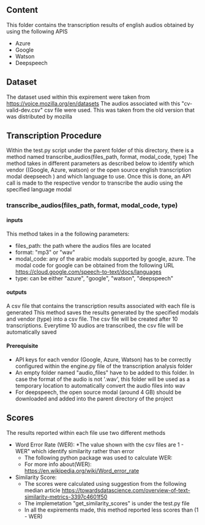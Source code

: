 ## Content
This folder contains the transcription results of english audios obtained by using the following APIS
 - Azure
 - Google
 - Watson
 - Deepspeech

## Dataset 
The dataset used within this expirement were taken from https://voice.mozilla.org/en/datasets
The audios associated with this "cv-valid-dev.csv" csv file were used.
This was taken from the old version that was distributed by mozilla 

## Transcription Procedure
Within the test.py script under the parent folder of this directory, there is a method named 
transcribe_audios(files_path, format, modal_code, type)
The method takes in different parameters as described below to identify which vendor ((Google, Azure, watson) 
or the open source english transcription modal deepseech ) and which language to use.
Once this is done, an API call is made to the respective vendor to transcribe the audio using the specified language modal

### transcribe_audios(files_path, format, modal_code, type)
#### inputs
This method takes in a the following parameters:
   - files_path: the path where the audios files are located
   - format: "mp3" or "wav"
   - modal_code: any of the arabic modals supported by google, azure. The modal code for google can be obtained from 
    the following URL  https://cloud.google.com/speech-to-text/docs/languages
   - type: can be either "azure", "google", "watson", "deepspeech"
   
#### outputs
A csv file that contains the transcription results associated with each file is generated
This method saves the results generated by the specified modals and vendor (type) into a csv file. 
The csv file will be created after 10 transcriptions. Everytime 10 audios are transcribed, the csv file will be 
automatically saved

#### Prerequisite
- API keys for each vendor (Google, Azure, Watson) has to be correctly configured within the engine.py file of the transcription analysis folder
- An empty folder named "audio_files" have to be added to this folder. In case the format of the audio is not '.wav', 
  this folder will be used as a temporary location to automatically convert the audio files into wav
- For deepspeech, the open source modal (around 4 GB) should be downloaded and added into the parent directory of the project


## Scores
The results reported within each file use two different methods
   - Word Error Rate (WER): *The value shown with the csv files are 1 - WER" which identify similarity rather than error
      * The following python package was used to calculate WER: 
      * For more info about(WER): https://en.wikipedia.org/wiki/Word_error_rate 
   - Similarity Score: 
      * The scores were calculated using suggestion from the following median article
                https://towardsdatascience.com/overview-of-text-similarity-metrics-3397c4601f50
      * The implemetation "get_similarity_scores" is under the test.py file
      * In all the expirements made, this method reported less scores than (1 - WER)
       
